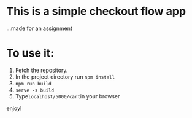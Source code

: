 # This is a simple checkout flow app

...made for an assignment

# To use it:
1. Fetch the repository.
2. In the project directory run `npm install`
3. `npm run build`
4. `serve -s build`
5. Type`localhost/5000/cart`in your browser


enjoy!
